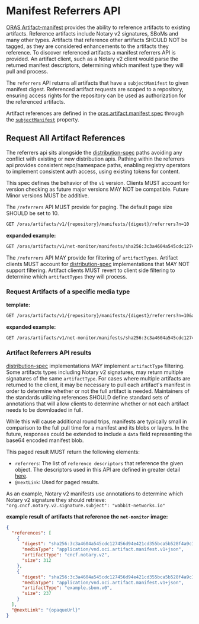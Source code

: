# Manifest Referrers API

[ORAS Artifact-manifest](./artifact-manifest.md) provides the ability to reference artifacts to existing artifacts. Reference artifacts include Notary v2 signatures, SBoMs and many other types. Artifacts that reference other artifacts SHOULD NOT be tagged, as they are considered enhancements to the artifacts they reference. To discover referenced artifacts a manifest referrers API is provided. An artifact client, such as a Notary v2 client would parse the returned manifest descriptors, determining which manifest type they will pull and process.

The `referrers` API returns all artifacts that have a `subjectManifest` to given manifest digest. Referenced artifact requests are scoped to a repository, ensuring access rights for the repository can be used as authorization for the referenced artifacts.

Artifact references are defined in the [oras.artifact.manifest spec][oras.artifact.manifest-spec] through the [`subjectManifest`][oras.artifact.manifest-spec-manifests] property.

## Request All Artifact References

The referrers api sits alongside the [distribution-spec][oci-distribution-spec] paths avoiding any conflict with
existing or new distribution apis. Pathing within the referrers api provides consistent repo/namespace paths, enabling
registry operators to implement consistent auth access, using existing tokens for content.

This spec defines the behavior of the `v1` version. Clients MUST account for version checking as future major versions
MAY NOT be compatible. Future Minor versions MUST be additive.

The `/referrers` API MUST provide for paging. The default page size SHOULD be set to 10.

```rest
GET /oras/artifacts/v1/{repository}/manifests/{digest}/referrers?n=10
```

**expanded example:**

```rest
GET /oras/artifacts/v1/net-monitor/manifests/sha256:3c3a4604a545cdc127456d94e421cd355bca5b528f4a9c1905b15da2eb4a4c6b/referrers?n=10
```

The `/referrers` API MAY provide for filtering of `artifactTypes`. Artifact clients MUST account for [distribution-spec][oci-distribution-spec] implementations that MAY NOT support filtering. Artifact clients MUST revert to client side filtering to determine which `artifactTypes` they will process.

### Request Artifacts of a specific media type

**template:**
```rest
GET /oras/artifacts/v1/{repository}/manifests/{digest}/referrers?n=10&artifactType={artifactType}
```

**expanded example:**

```rest
GET /oras/artifacts/v1/net-monitor/manifests/sha256:3c3a4604a545cdc127456d94e421cd355bca5b528f4a9c1905b15da2eb4a4c6b/referrers?n=10&artifactType=application/vnd.oci.notary.v2
```

### Artifact Referrers API results

[distribution-spec][oci-distribution-spec] implementations MAY implement `artifactType` filtering. Some artifacts types
including Notary v2 signatures, may return multiple signatures of the same `artifactType`. For cases where multiple
artifacts are returned to the client, it may be necessary to pull each artifact's manifest in order to determine
whether or not the full artifact is needed. Maintainers of the standards utilizing references SHOULD define standard
sets of annotations that will allow clients to determine whether or not each artifact needs to be downloaded in full.

While this will cause additional round trips, manifests are typically small in comparison to the full pull time for
a manifest and its blobs or layers. In the future, responses could be extended to include a `data` field representing
the base64 encoded manifest blob.

This paged result MUST return the following elements:

- `referrers`: The list of `reference descriptors` that reference the given object. The descriptors used in this API
  are defined in greater detail [here](descriptor.md).
- `@nextLink`: Used for paged results.

As an example, Notary v2 manifests use annotations to determine which Notary v2 signature they should retrieve:
`"org.cncf.notary.v2.signature.subject": "wabbit-networks.io"`

**example result of artifacts that reference the `net-monitor` image:**
```json
{
  "references": [
    {
      "digest": "sha256:3c3a4604a545cdc127456d94e421cd355bca5b528f4a9c1905b15da2eb4a4c6b",
      "mediaType": "application/vnd.oci.artifact.manifest.v1+json",
      "artifactType": "cncf.notary.v2",
      "size": 312
    },
    {
      "digest": "sha256:3c3a4604a545cdc127456d94e421cd355bca5b528f4a9c1905b15da2eb4a4c6b",
      "mediaType": "application/vnd.oci.artifact.manifest.v1+json",
      "artifactType": "example.sbom.v0",
      "size": 237
    }
  ],
  "@nextLink": "{opaqueUrl}"
}
```

[oras.artifact.manifest-spec]:           ./artifact-manifest-spec.md
[oras.artifact.manifest-spec-manifests]: ./artifact-manifest-spec.md#oci-artifact-manifest-properties
[oci-distribution-spec]:                https://github.com/opencontainers/distribution-spec
